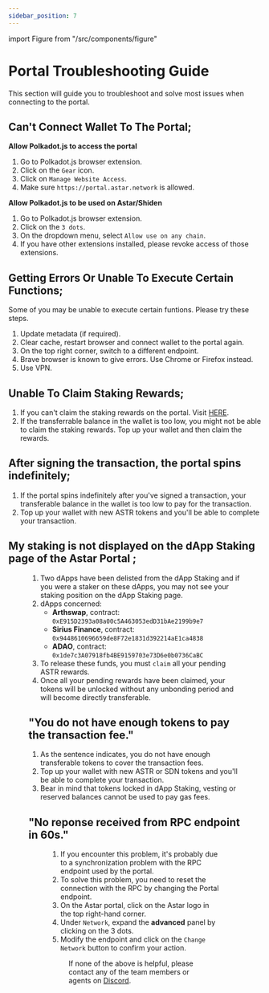 ```yaml
---
sidebar_position: 7
---
```


import Figure from "/src/components/figure"

# Portal Troubleshooting Guide

This section will guide you to troubleshoot and solve most issues when connecting to the portal.

## Can't Connect Wallet To The Portal;

**Allow Polkadot.js to access the portal**

1. Go to Polkadot.js browser extension.
2. Click on the `Gear` icon.
3. Click on `Manage Website Access`.
4. Make sure `https://portal.astar.network` is allowed.

**Allow Polkadot.js to be used on Astar/Shiden**

1. Go to Polkadot.js browser extension.
2. Click on the `3 dots`.
3. On the dropdown menu, select `Allow use on any chain`.
4. If you have other extensions installed, please revoke access of those extensions.

## Getting Errors Or Unable To Execute Certain Functions;

Some of you may be unable to execute certain funtions. Please try these steps.

1. Update metadata (if required).
2. Clear cache, restart browser and connect wallet to the portal again.
3. On the top right corner, switch to a different endpoint.
4. Brave browser is known to give errors. Use Chrome or Firefox instead.
5. Use VPN.

## Unable To Claim Staking Rewards;

1. If you can't claim the staking rewards on the portal. Visit [HERE](/docs/use/dapp-staking/for-stakers/manage-dApp-Staking#my-staking-panel).
2. If the transferrable balance in the wallet is too low, you might not be able to claim the staking rewards. Top up your wallet and then claim the rewards.

## After signing the transaction, the portal spins indefinitely;

1. If the portal spins indefinitely after you've signed a transaction, your transferable balance in the wallet is too low to pay for the transaction.
2. Top up your wallet with new ASTR tokens and you'll be able to complete your transaction.

## My staking is not displayed on the dApp Staking page of the Astar Portal ;

<Figure src={require('/docs/use/img/Troubleshooting_dApp_Staking.png').default } width="100%" />

1. Two dApps have been delisted from the dApp Staking and if you were a staker on these dApps, you may not see your staking position on the dApp Staking page.
2. dApps concerned:
   - **Arthswap**, contract: `0xE915D2393a08a00c5A463053edD31bAe2199b9e7`
   - **Sirius Finance**, contract: `0x9448610696659de8F72e1831d392214aE1ca4838`
   - **ADAO**, contract: `0x1de7c3A07918fb4BE9159703e73D6e0b0736CaBC`
3. To release these funds, you must `claim` all your pending ASTR rewards.
4. Once all your pending rewards have been claimed, your tokens will be unlocked without any unbonding period and will become directly transferable.

## "You do not have enough tokens to pay the transaction fee."

1. As the sentence indicates, you do not have enough transferable tokens to cover the transaction fees.
2. Top up your wallet with new ASTR or SDN tokens and you'll be able to complete your transaction.
3. Bear in mind that tokens locked in dApp Staking, vesting or reserved balances cannot be used to pay gas fees.

## "No reponse received from RPC endpoint in 60s."

<Figure src={require('/docs/use/img/Endpoint_error.png').default } width="35%" />

1. If you encounter this problem, it's probably due to a synchronization problem with the RPC endpoint used by the portal.
2. To solve this problem, you need to reset the connection with the RPC by changing the Portal endpoint.
3. On the Astar portal, click on the Astar logo in the top right-hand corner.
4. Under `Network`, expand the **advanced** panel by clicking on the 3 dots.
5. Modify the endpoint and click on the `Change Network` button to confirm your action.

<Figure src={require('/docs/use/img/Network_modal.png').default } width="40%" />

If none of the above is helpful, please contact any of the team members or agents on [Discord](https://discord.gg/2FGq5KqwBh).
